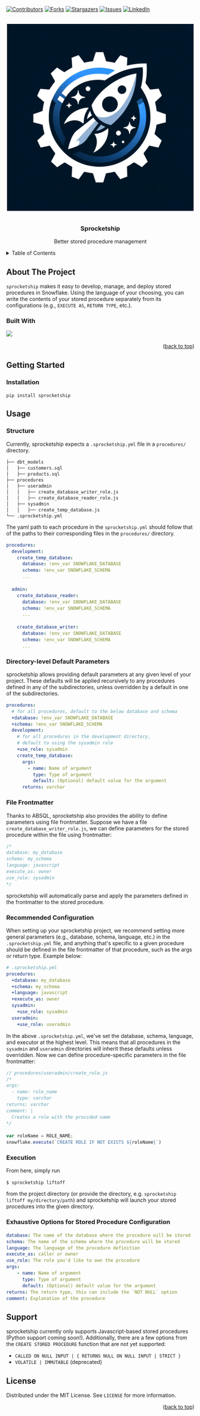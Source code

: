 <!-- Improved compatibility of back to top link: See: https://github.com/othneildrew/Best-README-Template/pull/73 -->
<a name="readme-top"></a>
<!--
*** Thanks for checking out the Best-README-Template. If you have a suggestion
*** that would make this better, please fork the repo and create a pull request
*** or simply open an issue with the tag "enhancement".
*** Don't forget to give the project a star!
*** Thanks again! Now go create something AMAZING! :D
-->



<!-- PROJECT SHIELDS -->
<!--
*** I'm using markdown "reference style" links for readability.
*** Reference links are enclosed in brackets [ ] instead of parentheses ( ).
*** See the bottom of this document for the declaration of the reference variables
*** for contributors-url, forks-url, etc. This is an optional, concise syntax you may use.
*** https://www.markdownguide.org/basic-syntax/#reference-style-links
-->
[![Contributors][contributors-shield]][contributors-url]
[![Forks][forks-shield]][forks-url]
[![Stargazers][stars-shield]][stars-url]
[![Issues][issues-shield]][issues-url]
[![LinkedIn][linkedin-shield]][linkedin-url]



<!-- PROJECT LOGO -->
<br />
<div align="center">
  <a href="https://github.com/nicklausroach/sprocketship" style="font-size: 60px; text-decoration: none;">
    <img src="./sprocketship/resources/logo.webp" width='500'>
  </a>
<h3 align="center">Sprocketship</h3>

  <p align="center">
    Better stored procedure management
  </p>
</div>



<!-- TABLE OF CONTENTS -->
<details>
  <summary>Table of Contents</summary>
  <ol>
    <li>
      <a href="#about-the-project">About The Project</a>
      <ul>
        <li><a href="#built-with">Built With</a></li>
      </ul>
    </li>
    <li>
      <a href="#getting-started">Getting Started</a>
      <ul>
        <li><a href="#installation">Installation</a></li>
      </ul>
    </li>
    <li><a href="#usage">Usage</a></li>
    <li><a href="#license">License</a></li>
  </ol>
</details>



<!-- ABOUT THE PROJECT -->
## About The Project

`sprocketship` makes it easy to develop, manage, and deploy stored procedures in Snowflake. Using the language of your choosing, you can write the contents of your stored procedure separately from its configurations (e.g., `EXECUTE AS`, `RETURN TYPE`, etc.). 




### Built With

<a href=https://github.com/pipeline-tools/ABSQL>
<img src=https://raw.githubusercontent.com/pipeline-tools/ABSQL/598fcab4a5ccb1ca674c40e740b4edd9f99251a6/images/logo_400.svg width='150'>
</a>

<p align="right">(<a href="#readme-top">back to top</a>)</p>



<!-- GETTING STARTED -->
## Getting Started

### Installation

`pip install sprocketship`



<!-- USAGE EXAMPLES -->
## Usage

### Structure

Currently, sprocketship expects a `.sprocketship.yml` file in a `procedures/` directory.

```
├── dbt_models
│   ├── customers.sql
│   ├── products.sql
├── procedures
│   ├── useradmin
│   │   ├── create_database_writer_role.js
│   │   ├── create_database_reader_role.js
│   ├── sysadmin
│   │   ├── create_temp_database.js
└── .sprocketship.yml
```

The yaml path to each procedure in the `sprocketship.yml` should follow that of the paths to their corresponding files in the `procedures/` directory. 

```yml
procedures:
  development:
    create_temp_database:
      database: !env_var SNOWFLAKE_DATABASE
      schema: !env_var SNOWFLAKE_SCHEMA
      ...

  admin:
    create_database_reader:
      database: !env_var SNOWFLAKE_DATABASE
      schema: !env_var SNOWFLAKE_SCHEMA
      ...

    create_database_writer:
      database: !env_var SNOWFLAKE_DATABASE
      schema: !env_var SNOWFLAKE_SCHEMA
      ...
```

### Directory-level Default Parameters

sprocketship allows providing default parameters at any given level of
your project. These defaults will be applied recursively to any procedures
defined in any of the subdirectories, unless overridden by a default in one
of the subdirectories.

```yml
procedures:
  # for all procedures, default to the below database and schema
  +database: !env_var SNOWFLAKE_DATABASE
  +schema: !env_var SNOWFLAKE_SCHEMA
  development:
    # for all procedures in the development directory,
    # default to using the sysadmin role
    +use_role: sysadmin
    create_temp_database:
      args:
        - name: Name of argument
          type: Type of argument
          default: (Optional) default value for the argument
      returns: varchar
```

### File Frontmatter

Thanks to ABSQL, sprocketship also provides the ability to define parameters using file frontmatter. Suppose we have a file `create_database_writer_role.js`, we can define parameters for the stored procedure within the file using frontmatter:

```js
/*
database: my_database
schema: my_schema
language: javascript
execute_as: owner
use_role: sysadmin
*/
```

sprocketship will automatically parse and apply the parameters defined in the frontmatter to the stored procedure.

### Recommended Configuration

When setting up your sprocketship project, we recommend setting more general parameters (e.g., database, schema, language, etc.) in the `.sprocketship.yml` file, and anything that's specific to a given procedure should be defined in the file frontmatter of that procedure, such as the args or return type. Example below:

```yml
# .sprocketship.yml
procedures:
  +database: my_database
  +schema: my_schema
  +language: javascript
  +execute_as: owner
  sysadmin:
    +use_role: sysadmin
  useradmin:
    +use_role: useradmin
```

In the above `.sprocketship.yml`, we've set the database, schema, language, and executor at the highest level. This means that all procedures in the `sysadmin` and `useradmin` directories will inherit these defaults unless overridden. Now we can define procedure-specific
parameters in the file frontmatter:

```js
// procedures/useradmin/create_role.js
/*
args:
  - name: role_name
    type: varchar
returns: varchar
comment: |
  Creates a role with the provided name
*/

var roleName = ROLE_NAME;
snowflake.execute(`CREATE ROLE IF NOT EXISTS ${roleName}`)
```

### Execution

From here, simply run 

`$ sprocketship liftoff` 

from the project directory (or provide the directory, e.g. `sprocketship liftoff my/directory/path`) and sprocketship will launch your stored procedures into the given directory. 

### Exhaustive Options for Stored Procedure Configuration

```yml
database: The name of the database where the procedure will be stored
schema: The name of the schema where the procedure will be stored
language: The language of the procedure definition
execute_as: caller or owner
use_role: The role you'd like to own the procedure
args:
    - name: Name of argument
      type: Type of argument
      default: (Optional) default value for the argument
returns: The return type, this can include the `NOT NULL` option
comment: Explanation of the procedure
```

## Support

sprocketship currently only supports Javascript-based stored procedures (Python support coming soon!). Additionally, there are a few options from the `CREATE STORED PROCEDURE` function that are not yet supported:

* `CALLED ON NULL INPUT | { RETURNS NULL ON NULL INPUT | STRICT }`
* `VOLATILE | IMMUTABLE` (deprecated)


<!-- LICENSE -->
## License

Distributed under the MIT License. See `LICENSE` for more information.

<p align="right">(<a href="#readme-top">back to top</a>)</p>


<!-- MARKDOWN LINKS & IMAGES -->
<!-- https://www.markdownguide.org/basic-syntax/#reference-style-links -->
[contributors-shield]: https://img.shields.io/github/contributors/nicklausroach/sprocketship.svg?style=for-the-badge
[contributors-url]: https://github.com/nicklausroach/sprocketship/graphs/contributors
[forks-shield]: https://img.shields.io/github/forks/nicklausroach/sprocketship.svg?style=for-the-badge
[forks-url]: https://github.com/nicklausroach/sprocketship/network/members
[stars-shield]: https://img.shields.io/github/stars/nicklausroach/sprocketship.svg?style=for-the-badge
[stars-url]: https://github.com/nicklausroach/sprocketship/stargazers
[issues-shield]: https://img.shields.io/github/issues/nicklausroach/sprocketship.svg?style=for-the-badge
[issues-url]: https://github.com/nicklausroach/sprocketship/issues
[license-shield]: https://img.shields.io/github/license/nicklausroach/sprocketship.svg?style=for-the-badge
[license-url]: https://github.com/nicklausroach/sprocketship/blob/main/LICENSE
[linkedin-shield]: https://img.shields.io/badge/-LinkedIn-black.svg?style=for-the-badge&logo=linkedin&colorB=555
[linkedin-url]: https://linkedin.com/in/nicklausroach
